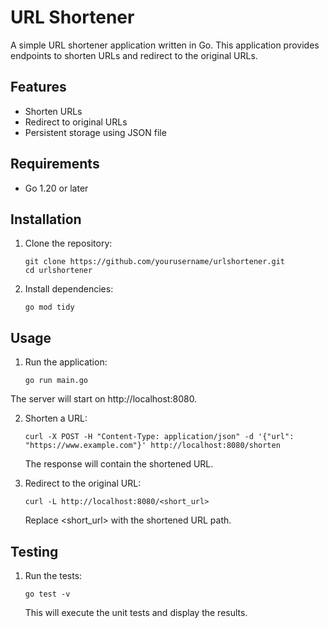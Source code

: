 # URL Shortener

A simple URL shortener application written in Go. This application provides endpoints to shorten URLs and redirect to the original URLs.

## Features

- Shorten URLs
- Redirect to original URLs
- Persistent storage using JSON file

## Requirements

- Go 1.20 or later

## Installation

1. Clone the repository:

   ```
   git clone https://github.com/yourusername/urlshortener.git
   cd urlshortener
   ```

2. Install dependencies:
   ```
   go mod tidy
   ```

## Usage

1. Run the application:
   ```
   go run main.go
   ```

The server will start on http://localhost:8080.

2.  Shorten a URL:

    ```
    curl -X POST -H "Content-Type: application/json" -d '{"url": "https://www.example.com"}' http://localhost:8080/shorten
    ```

    The response will contain the shortened URL.

3.  Redirect to the original URL:
    ```
    curl -L http://localhost:8080/<short_url>
    ```
    Replace <short_url> with the shortened URL path.

## Testing

1. Run the tests:
   ```
   go test -v
   ```
   This will execute the unit tests and display the results.
